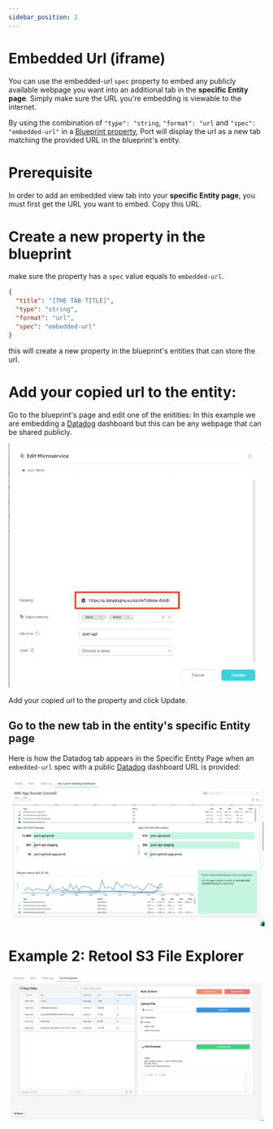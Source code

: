 ```yaml
---
sidebar_position: 2
---
```


# Embedded Url (iframe)

You can use the embedded-url `spec` property to embed any publicly available webpage you want into an additional tab in the **specific Entity page**.
Simply make sure the URL you're embedding is viewable to the internet.

By using the combination of `"type": "string`, `"format": "url` and `"spec": "embedded-url"` in a [Blueprint property](../port-components/blueprint.md#blueprint-properties), Port will display the url as a new tab matching the provided URL in the blueprint's entity.

# Prerequisite

In order to add an embedded view tab into your **specific Entity page**, you must first get the URL you want to embed.
Copy this URL.

# Create a new property in the blueprint

make sure the property has a `spec` value equals to `embedded-url`.

```json showLineNumbers
{
  "title": "[THE TAB TITLE]",
  "type": "string",
  "format": "url",
  "spec": "embedded-url"
}
```

this will create a new property in the blueprint's entities that can store the url.

# Add your copied url to the entity:

Go to the blueprint's page and edit one of the enitities:
In this example we are embedding a [Datadog](https://docs.datadoghq.com/dashboards/sharing/) dashboard but this can be any webpage that can be shared publicly.

![Datadog Dashboard Example](../../../static/img/platform-overview/plugins/editEntityScreenshot.png)

Add your copied url to the property and click Update.

## Go to the new tab in the entity's **specific Entity page**

Here is how the Datadog tab appears in the Specific Entity Page when an `embedded-url` spec with a public [Datadog](https://docs.datadoghq.com/dashboards/sharing/) dashboard URL is provided:

![Datadog Dashboard Example](../../../static/img/platform-overview/plugins/datadog.png)

# Example 2: Retool S3 File Explorer

![S3 File Explorer Retool Example](../../../static/img/platform-overview/plugins/s3FileExplorer.png)
